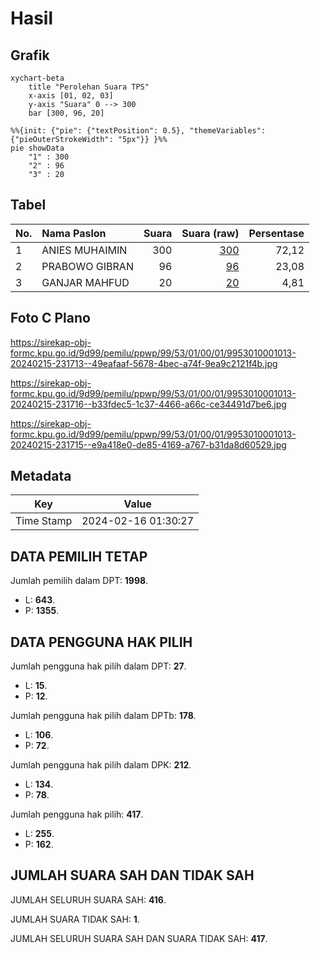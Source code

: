 # Hasil

## Grafik

```mermaid
xychart-beta
    title "Perolehan Suara TPS"
    x-axis [01, 02, 03]
    y-axis "Suara" 0 --> 300
    bar [300, 96, 20]
```

```mermaid
%%{init: {"pie": {"textPosition": 0.5}, "themeVariables": {"pieOuterStrokeWidth": "5px"}} }%%
pie showData
    "1" : 300
    "2" : 96
    "3" : 20
```

## Tabel

| No. | Nama Paslon    | Suara | Suara (raw) | Persentase |
|:--- |:-------------- | -----:| -----------:| ----------:|
| 1   | ANIES MUHAIMIN | 300   | [300][p-1]  | 72,12      |
| 2   | PRABOWO GIBRAN | 96    | [96][p-2]   | 23,08      |
| 3   | GANJAR MAHFUD  | 20    | [20][p-3]   | 4,81       |


[p-1]: https://github.com/gigit-pemilu/pemilu-2024-99-luar-negeri/blob/main/pilpres/hitung-suara/sub/99-luar-negeri/sub/53-jeddah-arab-saudi/sub/01-jeddah-arab-saudi/sub/0001-jeddah-arab-saudi/sub/013-ksk-001/sub/paslon-1.txt
[p-2]: https://github.com/gigit-pemilu/pemilu-2024-99-luar-negeri/blob/main/pilpres/hitung-suara/sub/99-luar-negeri/sub/53-jeddah-arab-saudi/sub/01-jeddah-arab-saudi/sub/0001-jeddah-arab-saudi/sub/013-ksk-001/sub/paslon-2.txt
[p-3]: https://github.com/gigit-pemilu/pemilu-2024-99-luar-negeri/blob/main/pilpres/hitung-suara/sub/99-luar-negeri/sub/53-jeddah-arab-saudi/sub/01-jeddah-arab-saudi/sub/0001-jeddah-arab-saudi/sub/013-ksk-001/sub/paslon-3.txt

## Foto C Plano

https://sirekap-obj-formc.kpu.go.id/9d99/pemilu/ppwp/99/53/01/00/01/9953010001013-20240215-231713--49eafaaf-5678-4bec-a74f-9ea9c2121f4b.jpg

https://sirekap-obj-formc.kpu.go.id/9d99/pemilu/ppwp/99/53/01/00/01/9953010001013-20240215-231716--b33fdec5-1c37-4466-a66c-ce34491d7be6.jpg

https://sirekap-obj-formc.kpu.go.id/9d99/pemilu/ppwp/99/53/01/00/01/9953010001013-20240215-231715--e9a418e0-de85-4169-a767-b31da8d60529.jpg


## Metadata

| Key        | Value               |
| ---------- | ------------------- |
| Time Stamp | 2024-02-16 01:30:27 |


## DATA PEMILIH TETAP

Jumlah pemilih dalam DPT: **1998**.
 * L: **643**.
 * P: **1355**.

## DATA PENGGUNA HAK PILIH

Jumlah pengguna hak pilih dalam DPT: **27**.
 * L: **15**.
 * P: **12**.

Jumlah pengguna hak pilih dalam DPTb: **178**.
 * L: **106**.
 * P: **72**.

Jumlah pengguna hak pilih dalam DPK: **212**.
 * L: **134**.
 * P: **78**.

Jumlah pengguna hak pilih: **417**.
 * L: **255**.
 * P: **162**.

## JUMLAH SUARA SAH DAN TIDAK SAH

JUMLAH SELURUH SUARA SAH: **416**.

JUMLAH SUARA TIDAK SAH: **1**.

JUMLAH SELURUH SUARA SAH DAN SUARA TIDAK SAH: **417**.


